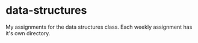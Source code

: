 # data-structures

My assignments for the data structures class. Each weekly assignment has it's own directory.
